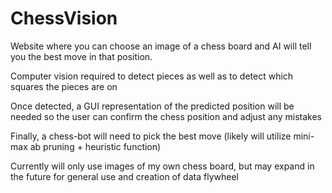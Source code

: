 # ChessVision
Website where you can choose an image of a chess board and AI will tell you the best move in that position. 

Computer vision required to detect pieces as well as to detect which squares the pieces are on

Once detected, a GUI representation of the predicted position will be needed so the user can confirm the chess position and adjust any mistakes 

Finally, a chess-bot will need to pick the best move (likely will utilize mini-max ab pruning + heuristic function)

Currently will only use images of my own chess board, but may expand in the future for general use and creation of data flywheel

